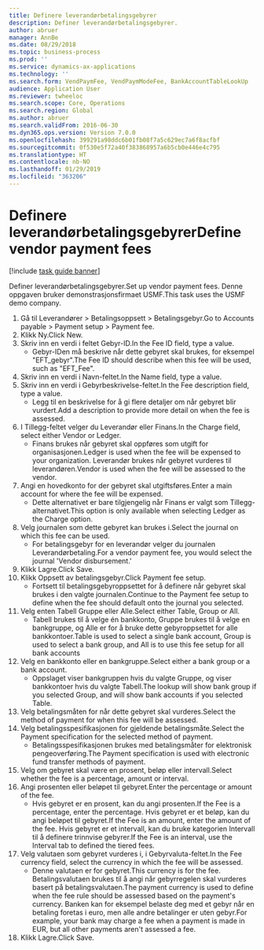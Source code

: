 ```yaml
---
title: Definere leverandørbetalingsgebyrer
description: Definer leverandørbetalingsgebyrer.
author: abruer
manager: AnnBe
ms.date: 08/29/2018
ms.topic: business-process
ms.prod: ''
ms.service: dynamics-ax-applications
ms.technology: ''
ms.search.form: VendPaymFee, VendPaymModeFee, BankAccountTableLookUp
audience: Application User
ms.reviewer: twheeloc
ms.search.scope: Core, Operations
ms.search.region: Global
ms.author: abruer
ms.search.validFrom: 2016-06-30
ms.dyn365.ops.version: Version 7.0.0
ms.openlocfilehash: 399291a98ddc6b01fb08f7a5c629ec7a6f8acfbf
ms.sourcegitcommit: 0f530e5f72a40f383868957a6b5cb0e446e4c795
ms.translationtype: HT
ms.contentlocale: nb-NO
ms.lasthandoff: 01/29/2019
ms.locfileid: "363206"
---
```

# <a name="define-vendor-payment-fees"></a><span data-ttu-id="dedde-103">Definere leverandørbetalingsgebyrer</span><span class="sxs-lookup"><span data-stu-id="dedde-103">Define vendor payment fees</span></span>

[!include [task guide banner](../../includes/task-guide-banner.md)]

<span data-ttu-id="dedde-104">Definer leverandørbetalingsgebyrer.</span><span class="sxs-lookup"><span data-stu-id="dedde-104">Set up vendor payment fees.</span></span> <span data-ttu-id="dedde-105">Denne oppgaven bruker demonstrasjonsfirmaet USMF.</span><span class="sxs-lookup"><span data-stu-id="dedde-105">This task uses the USMF demo company.</span></span>

1. <span data-ttu-id="dedde-106">Gå til Leverandører > Betalingsoppsett > Betalingsgebyr.</span><span class="sxs-lookup"><span data-stu-id="dedde-106">Go to Accounts payable > Payment setup > Payment fee.</span></span>
2. <span data-ttu-id="dedde-107">Klikk Ny.</span><span class="sxs-lookup"><span data-stu-id="dedde-107">Click New.</span></span>
3. <span data-ttu-id="dedde-108">Skriv inn en verdi i feltet Gebyr-ID.</span><span class="sxs-lookup"><span data-stu-id="dedde-108">In the Fee ID field, type a value.</span></span>
    * <span data-ttu-id="dedde-109">Gebyr-IDen må beskrive når dette gebyret skal brukes, for eksempel "EFT_gebyr".</span><span class="sxs-lookup"><span data-stu-id="dedde-109">The Fee ID should describe when this fee will be used, such as "EFT_Fee".</span></span>  
4. <span data-ttu-id="dedde-110">Skriv inn en verdi i Navn-feltet.</span><span class="sxs-lookup"><span data-stu-id="dedde-110">In the Name field, type a value.</span></span>
5. <span data-ttu-id="dedde-111">Skriv inn en verdi i Gebyrbeskrivelse-feltet.</span><span class="sxs-lookup"><span data-stu-id="dedde-111">In the Fee description field, type a value.</span></span>
    * <span data-ttu-id="dedde-112">Legg til en beskrivelse for å gi flere detaljer om når gebyret blir vurdert.</span><span class="sxs-lookup"><span data-stu-id="dedde-112">Add a description to provide more detail on when the fee is assessed.</span></span>  
6. <span data-ttu-id="dedde-113">I Tillegg-feltet velger du Leverandør eller Finans.</span><span class="sxs-lookup"><span data-stu-id="dedde-113">In the Charge field, select either Vendor or Ledger.</span></span>
    * <span data-ttu-id="dedde-114">Finans brukes når gebyret skal oppføres som utgift for organisasjonen.</span><span class="sxs-lookup"><span data-stu-id="dedde-114">Ledger is used when the fee will be expensed to your organization.</span></span>  <span data-ttu-id="dedde-115">Leverandør brukes når gebyret vurderes til leverandøren.</span><span class="sxs-lookup"><span data-stu-id="dedde-115">Vendor is used when the fee will be assessed to the vendor.</span></span>  
7. <span data-ttu-id="dedde-116">Angi en hovedkonto for der gebyret skal utgiftsføres.</span><span class="sxs-lookup"><span data-stu-id="dedde-116">Enter a main account for where the fee will be expensed.</span></span>
    * <span data-ttu-id="dedde-117">Dette alternativet er bare tilgjengelig når Finans er valgt som Tillegg-alternativet.</span><span class="sxs-lookup"><span data-stu-id="dedde-117">This option is only available when selecting Ledger as the Charge option.</span></span>  
8. <span data-ttu-id="dedde-118">Velg journalen som dette gebyret kan brukes i.</span><span class="sxs-lookup"><span data-stu-id="dedde-118">Select the journal on which this fee can be used.</span></span> 
    * <span data-ttu-id="dedde-119">For betalingsgebyr for en leverandør velger du journalen Leverandørbetaling.</span><span class="sxs-lookup"><span data-stu-id="dedde-119">For a vendor payment fee, you would select the journal 'Vendor disbursement.'</span></span>  
9. <span data-ttu-id="dedde-120">Klikk Lagre.</span><span class="sxs-lookup"><span data-stu-id="dedde-120">Click Save.</span></span>
10. <span data-ttu-id="dedde-121">Klikk Oppsett av betalingsgebyr.</span><span class="sxs-lookup"><span data-stu-id="dedde-121">Click Payment fee setup.</span></span>
    * <span data-ttu-id="dedde-122">Fortsett til betalingsgebyroppsettet for å definere når gebyret skal brukes i den valgte journalen.</span><span class="sxs-lookup"><span data-stu-id="dedde-122">Continue to the Payment fee setup to define when the fee should default onto the journal you selected.</span></span>  
11. <span data-ttu-id="dedde-123">Velg enten Tabell Gruppe eller Alle.</span><span class="sxs-lookup"><span data-stu-id="dedde-123">Select either Table, Group or All.</span></span>
    * <span data-ttu-id="dedde-124">Tabell brukes til å velge én bankkonto, Gruppe brukes til å velge en bankgruppe, og Alle er for å bruke dette gebyroppsettet for alle bankkontoer.</span><span class="sxs-lookup"><span data-stu-id="dedde-124">Table is used to select a single bank account, Group is used to select a bank group, and All is to use this fee setup for all bank accounts</span></span>  
12. <span data-ttu-id="dedde-125">Velg en bankkonto eller en bankgruppe.</span><span class="sxs-lookup"><span data-stu-id="dedde-125">Select either a bank group or a bank account.</span></span>
    * <span data-ttu-id="dedde-126">Oppslaget viser bankgruppen hvis du valgte Gruppe, og viser bankkontoer hvis du valgte Tabell.</span><span class="sxs-lookup"><span data-stu-id="dedde-126">The lookup will show bank group if you selected Group, and will show bank accounts if you selected Table.</span></span>  
13. <span data-ttu-id="dedde-127">Velg betalingsmåten for når dette gebyret skal vurderes.</span><span class="sxs-lookup"><span data-stu-id="dedde-127">Select the method of payment for when this fee will be assessed.</span></span>
14. <span data-ttu-id="dedde-128">Velg betalingsspesifikasjonen for gjeldende betalingsmåte.</span><span class="sxs-lookup"><span data-stu-id="dedde-128">Select the Payment specification for the selected method of payment.</span></span>
    * <span data-ttu-id="dedde-129">Betalingsspesifikasjonen brukes med betalingsmåter for elektronisk pengeoverføring.</span><span class="sxs-lookup"><span data-stu-id="dedde-129">The Payment specification is used with electronic fund transfer methods of payment.</span></span>  
15. <span data-ttu-id="dedde-130">Velg om gebyret skal være en prosent, beløp eller intervall.</span><span class="sxs-lookup"><span data-stu-id="dedde-130">Select whether the fee is a percentage, amount or interval.</span></span>
16. <span data-ttu-id="dedde-131">Angi prosenten eller beløpet til gebyret.</span><span class="sxs-lookup"><span data-stu-id="dedde-131">Enter the percentage or amount of the fee.</span></span>
    * <span data-ttu-id="dedde-132">Hvis gebyret er en prosent, kan du angi prosenten.</span><span class="sxs-lookup"><span data-stu-id="dedde-132">If the Fee is a percentage, enter the percentage.</span></span> <span data-ttu-id="dedde-133">Hvis gebyret er et beløp, kan du angi beløpet til gebyret.</span><span class="sxs-lookup"><span data-stu-id="dedde-133">If the Fee is an amount, enter the amount of the fee.</span></span> <span data-ttu-id="dedde-134">Hvis gebyret er et intervall, kan du bruke kategorien Intervall til å definere trinnvise gebyrer.</span><span class="sxs-lookup"><span data-stu-id="dedde-134">If the Fee is an interval, use the Interval tab to defined the tiered fees.</span></span>  
17. <span data-ttu-id="dedde-135">Velg valutaen som gebyret vurderes i, i Gebyrvaluta-feltet.</span><span class="sxs-lookup"><span data-stu-id="dedde-135">In the Fee currency field, select the currency in which the fee will be assessed.</span></span>
    * <span data-ttu-id="dedde-136">Denne valutaen er for gebyret.</span><span class="sxs-lookup"><span data-stu-id="dedde-136">This currency is for the fee.</span></span> <span data-ttu-id="dedde-137">Betalingsvalutaen brukes til å angi når gebyrregelen skal vurderes basert på betalingsvalutaen.</span><span class="sxs-lookup"><span data-stu-id="dedde-137">The payment currency is used to define when the fee rule should be assessed based on the payment's currency.</span></span> <span data-ttu-id="dedde-138">Banken kan for eksempel belaste deg med et gebyr når en betaling foretas i euro, men alle andre betalinger er uten gebyr.</span><span class="sxs-lookup"><span data-stu-id="dedde-138">For example, your bank may charge a fee when a payment is made in EUR, but all other payments aren't assessed a fee.</span></span>  
18. <span data-ttu-id="dedde-139">Klikk Lagre.</span><span class="sxs-lookup"><span data-stu-id="dedde-139">Click Save.</span></span>

